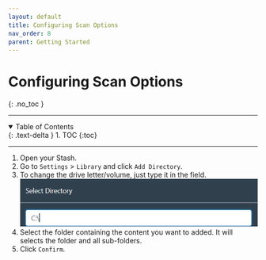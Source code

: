 ```yaml
---
layout: default
title: Configuring Scan Options
nav_order: 8
parent: Getting Started
---
```

# Configuring Scan Options
{: .no_toc }

---

<details open markdown="block">
  <summary>
    Table of Contents
  </summary>
  {: .text-delta }
1. TOC
{:toc}
</details>

---

1. Open your Stash.
2. Go to `Settings` > `Library` and click `Add Directory`.
3. To change the drive letter/volume, just type it in the field.
![Drive location](assets/drive_location.png)
4. Select the folder containing the content you want to added. It will selects the folder and all sub-folders. 
5. Click `Confirm`.